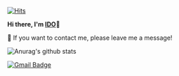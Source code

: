 
[![Hits](https://hits.seeyoufarm.com/api/count/incr/badge.svg?url=https%3A%2F%2Fgithub.com%2FIDOSTUDIOID&count_bg=%23FFB000&title_bg=%2300FF38&icon=iconify.svg&icon_color=%23FFFFFF&title=hits&edge_flat=false)](https://hits.seeyoufarm.com)

**Hi there, I'm [IDO](https://github.com/IDOSTUDIOID)🌱**

💬 If you want to contact me, please leave me a message! 

![Anurag's github stats](https://github-readme-stats.vercel.app/api?username=IDOSTUDIO&show_icons=true&theme=blueberry)
	
  [![Gmail Badge](https://img.shields.io/badge/Gmail-d14836?style=flat-square&logo=Gmail&logoColor=white&link=mailto:idostudioid@gmail.com)](mailto:pyup592@gmail.com)
	
  
<!--
**BYUNSUJUNG/BYUNSUJUNG** is a ✨ _special_ ✨ repository because its `README.md` (this file) appears on your GitHub profile.

Here are some ideas to get you started:

- 🔭 I’m currently working on ...
- 🌱 I’m currently learning ...
- 👯 I’m looking to collaborate on ...
- 🤔 I’m looking for help with ...
- 💬 Ask me about ...
- 📫 How to reach me: ...
- 😄 Pronouns: ...
- ⚡ Fun fact: ...
-->
